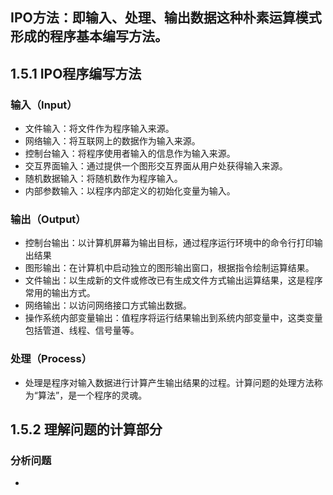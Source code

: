 ## IPO方法：即输入、处理、输出数据这种朴素运算模式形成的程序基本编写方法。
## 1.5.1 IPO程序编写方法
### 输入（Input）
- 文件输入：将文件作为程序输入来源。
- 网络输入：将互联网上的数据作为输入来源。
- 控制台输入：将程序使用者输入的信息作为输入来源。
- 交互界面输入：通过提供一个图形交互界面从用户处获得输入来源。
- 随机数据输入：将随机数作为程序输入。
- 内部参数输入：以程序内部定义的初始化变量为输入。
### 输出（Output）
- 控制台输出：以计算机屏幕为输出目标，通过程序运行环境中的命令行打印输出结果
- 图形输出：在计算机中启动独立的图形输出窗口，根据指令绘制运算结果。
- 文件输出：以生成新的文件或修改已有生成文件方式输出运算结果，这是程序常用的输出方式。
- 网络输出：以访问网络接口方式输出数据。
- 操作系统内部变量输出：值程序将运行结果输出到系统内部变量中，这类变量包括管道、线程、信号量等。
### 处理（Process）
- 处理是程序对输入数据进行计算产生输出结果的过程。计算问题的处理方法称为“算法”，是一个程序的灵魂。
## 1.5.2 理解问题的计算部分
### 分析问题
- 
